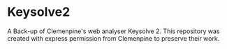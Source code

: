 # Keysolve2
A Back-up of Clemenpine's web analyser Keysolve 2.
This repository was created with express permission from Clemenpine to preserve their work.
